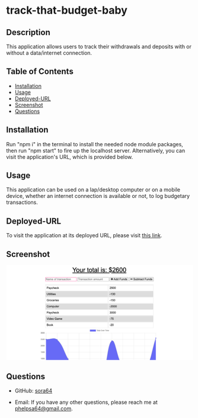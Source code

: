 # track-that-budget-baby

## Description

This application allows users to track their withdrawals and deposits with or without a data/internet connection.

## Table of Contents

- [Installation](#installation)
- [Usage](#usage)
- [Deployed-URL](#deployed-url)
- [Screenshot](#screenshot)
- [Questions](#questions)

## Installation

Run "npm i" in the terminal to install the needed node module packages, then run "npm start" to fire up the localhost server. Alternatively, you can visit the application's URL, which is provided below.

## Usage

This application can be used on a lap/desktop computer or on a mobile device, whether an internet connection is available or not, to log budgetary transactions.

## Deployed-URL

To visit the application at its deployed URL, please visit [this link](https://track-that-budget-baby.herokuapp.com/).

## Screenshot

![Screenshot of the application](/budgetTrackerScreenshot.png)

## Questions

- GitHub: [sora64](https://github.com/sora64/)

- Email: If you have any other questions, please reach me at [phelpsa64@gmail.com](mailto:phelpsa64@gmail.com).
